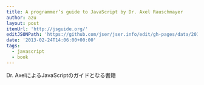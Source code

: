 ```yaml
---
title: A programmer’s guide to JavaScript by Dr. Axel Rauschmayer
author: azu
layout: post
itemUrl: 'http://jsguide.org/'
editJSONPath: 'https://github.com/jser/jser.info/edit/gh-pages/data/2013/02/index.json'
date: '2013-02-24T14:06:00+00:00'
tags:
  - javascript
  - book
---
```

Dr. AxelによるJavaScriptのガイドとなる書籍
